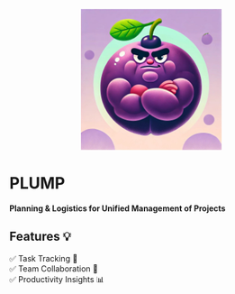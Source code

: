 <p align="center">
  <img src="Assets/Logo.jpeg" width="250">
</p>

# PLUMP  

**Planning & Logistics for Unified Management of Projects**

## Features 💡  
✅ Task Tracking 📅  
✅ Team Collaboration 🤝  
✅ Productivity Insights 📊  